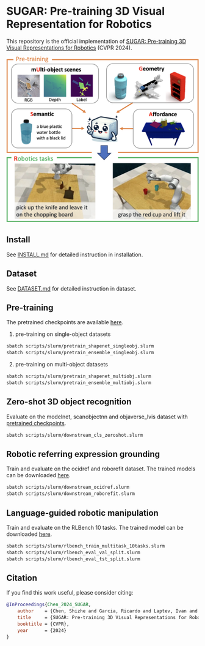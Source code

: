 # SUGAR: Pre-training 3D Visual Representation for Robotics

This repository is the official implementation of [SUGAR: Pre-training 3D Visual Representations for Robotics](https://cshizhe.github.io/projects/robot_sugar.html) (CVPR 2024).

<!-- ![teaser](files/teaser.png) -->
<img src="files/teaser.png" alt="teaser" width="600"/>


## Install
See [INSTALL.md](INSTALL.md) for detailed instruction in installation.

## Dataset
See [DATASET.md](DATASET.md) for detailed instruction in dataset.


## Pre-training
The pretrained checkpoints are available [here](https://www.dropbox.com/scl/fi/wyq9pku4gmpwu2n6en55q/pretrain.tar.gz?rlkey=ma6fyeiittl7bad1ho3vx4qsa&st=rpc1en7w&dl=0).

1. pre-training on single-object datasets
```bash
sbatch scripts/slurm/pretrain_shapenet_singleobj.slurm
sbatch scripts/slurm/pretrain_ensemble_singleobj.slurm
```

2. pre-training on multi-object datasets
```bash
sbatch scripts/slurm/pretrain_shapenet_multiobj.slurm
sbatch scripts/slurm/pretrain_ensemble_multiobj.slurm
```

## Zero-shot 3D object recognition

Evaluate on the modelnet, scanobjectnn and objaverse_lvis dataset with [pretrained checkpoints](https://www.dropbox.com/scl/fi/wyq9pku4gmpwu2n6en55q/pretrain.tar.gz?rlkey=ma6fyeiittl7bad1ho3vx4qsa&st=rpc1en7w&dl=0).
```bash
sbatch scripts/slurm/downstream_cls_zeroshot.slurm
```

## Robotic referring expression grounding

Train and evaluate on the ocidref and roborefit dataset. The trained models can be downloaded [here](https://www.dropbox.com/scl/fi/vv6wce2gvj5xhdpf4n99w/downstream_referit.tar.gz?rlkey=wbtgskdd0pjml3tnpo1t9ybk1&st=qcian2z2&dl=0).
```bash
sbatch scripts/slurm/downstream_ocidref.slurm
sbatch scripts/slurm/downstream_roborefit.slurm
```

## Language-guided robotic manipulation

Train and evaluate on the RLBench 10 tasks. The trained model can be downloaded [here](https://www.dropbox.com/scl/fi/6gshf5vij7wwwniko0zlz/rlbench.tar.gz?rlkey=6r7gy7fkmbj9q41bualphizc7&st=1wf7ml0z&dl=0).
```bash
sbatch scripts/slurm/rlbench_train_multitask_10tasks.slurm
sbatch scripts/slurm/rlbench_eval_val_split.slurm
sbatch scripts/slurm/rlbench_eval_tst_split.slurm
```

## Citation
If you find this work useful, please consider citing:
```bib
@InProceedings{Chen_2024_SUGAR,
    author    = {Chen, Shizhe and Garcia, Ricardo and Laptev, Ivan and Schmid, Cordelia},
    title     = {SUGAR: Pre-training 3D Visual Representations for Robotics},
    booktitle = {CVPR},
    year      = {2024}
}
```
